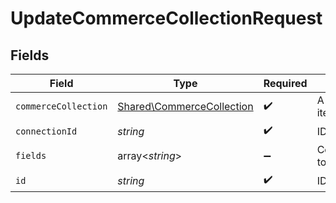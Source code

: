 # UpdateCommerceCollectionRequest


## Fields

| Field                                                                  | Type                                                                   | Required                                                               | Description                                                            |
| ---------------------------------------------------------------------- | ---------------------------------------------------------------------- | ---------------------------------------------------------------------- | ---------------------------------------------------------------------- |
| `commerceCollection`                                                   | [Shared\CommerceCollection](../../Models/Shared/CommerceCollection.md) | :heavy_check_mark:                                                     | A collection of items/products/services                                |
| `connectionId`                                                         | *string*                                                               | :heavy_check_mark:                                                     | ID of the connection                                                   |
| `fields`                                                               | array<*string*>                                                        | :heavy_minus_sign:                                                     | Comma-delimited fields to return                                       |
| `id`                                                                   | *string*                                                               | :heavy_check_mark:                                                     | ID of the Collection                                                   |